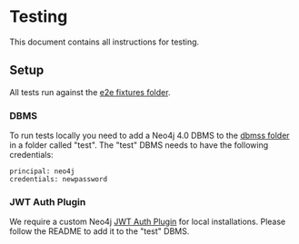 # Testing
This document contains all instructions for testing.

## Setup
All tests run against the [e2e fixtures folder](../e2e/fixtures).

### DBMS
To run tests locally you need to add a Neo4j 4.0 DBMS to the [dbmss folder](../e2e/fixtures/data/neo4j-relate/dbmss) in a folder called "test".
The "test" DBMS needs to have the following credentials:
```
principal: neo4j
credentials: newpassword
```

### JWT Auth Plugin
We require a custom Neo4j [JWT Auth Plugin](https://github.com/huboneo/neo4j-jwt-addon) for local installations.
Please follow the README to add it to the "test" DBMS.

